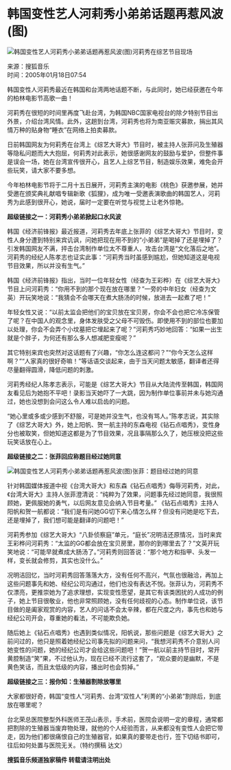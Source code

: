 # 韩国变性艺人河莉秀小弟弟话题再惹风波(图)

![韩国变性艺人河莉秀小弟弟话题再惹风波(图)](https://photo.sohu.com/20050118/Img223989882.jpg)河莉秀在综艺节目现场

来源：搜狐音乐  
时间：2005年01月18日07:54  

韩国变性人河莉秀最近在韩国和台湾两地话题不断，与此同时，她已经获邀在今年的柏林电影节高歌一曲！

河莉秀在很短的时间里再度飞赴台湾，为韩国NBC国家电视台的除夕特别节目出外景，介绍台湾风情。此外，这趟到台湾，河莉秀也将为南亚赈灾募款，捐出其风情万种的贴身物“睡衣”在网络上拍卖募款。

日前韩国网友为何莉秀在台湾上《综艺大哥大》节目时，被主持人张菲问及生殖器等隐私问题而大大抱屈，何莉秀对此表示，她很感谢网友的鼓励与爱护，但整件事是误会一场，她在台湾宣传很开心，且艺人上综艺节目，制造娱乐效果，难免会开些玩笑，请大家不要多想。

今年柏林电影节将于二月十五日展开，河莉秀主演的电影《桃色》获邀参展，她并受邀在颁奖典礼献唱专辑新歌《狐狸》，成为唯一受邀表演歌曲的韩国艺人，河莉秀为此感到很开心，她说，届时一定要在听觉与视觉上让老外惊艳。

**超级链接之一：河莉秀小弟弟掀起口水风波**

韩国《经济前锋报》最近报道，河莉秀去年底上张菲的《综艺大哥大》节目时，变性人身分遭到特别来宾讥讽，问她把现在用不到的“小弟弟”是喝掉了还是埋掉了？引发韩国网友不满，抨击台湾制作单位太不尊重人，攻击台湾是“文化落后之地”。河莉秀的经纪人陈孝志也证实此事：“河莉秀当时虽感到尴尬，但她知道这是电视节目效果，所以并没有生气。”

韩国《经济前锋报》指出，当时一位年轻女性（经查为王彩桦）在《综艺大哥大》节目上问河莉秀：“你用不到的那个现在放在哪里？”一旁的中年妇女（经查为文英）开玩笑地说：“我猜会不会哪天在煮大肠汤的时候，放进去一起煮了吧！”

年轻女性又说：“以前太监会把他们的宝贝放在宝贝房，你会不会也把它冷冻保管了呢？在中国人的观念里，身体发肤受之父母不可毁伤。即使用不到的部位也要加以处理，你会不会弄个小坟墓把它埋起来了呢？”河莉秀巧妙地回答：“如果一出生就是个胖子，为何还有那么多人想减肥变瘦呢？”

其它特别来宾也突然对这话题有了兴趣，“你怎么连这都问？”“你今天怎么这样啊？”“人家真的很好奇嘛！”等话语交谈起来，由于当天问题太敏感，翻译者还得尽量翻得圆滑，降低问题的刺激。

河莉秀经纪人陈孝志表示，可能是《综艺大哥大》节目从大陆流传至韩国，韩国网友看见后为她抱不平吧！录影当天她吓了一大跳，因为制作单位事前并未与她沟通过，她也没想到会问这么令人难以启齿的问题。

“她心里或多或少感到不舒服，可是她并没生气，也没有骂人。”陈孝志说，其实除了《综艺大哥大》外，她上阳帆、贺一航主持的东森电视《钻石点唱秀》，变性身分也被取笑，但她知道这都是为了节目效果，况且事隔那么久了，她压根没把这些玩笑话放在心上。

**超级链接之二：张菲回应称题目经过她同意**

![韩国变性艺人河莉秀小弟弟话题再惹风波(图)](https://photo.sohu.com/20050118/Img223989883.jpg)张菲：题目经过她的同意

针对韩国媒体报道中视《台湾大哥大》和东森《钻石点唱秀》侮辱河莉秀，对此，《台湾大哥大》主持人张菲澄清说：“纯粹为了效果，问题事先经过她同意，我很照顾她，更佩服她的勇气，以后网友意见会纳入节目考量。” 《钻石点唱秀》主持人阳帆和贺一航都说：“我们是有问她GG切下来心情怎么样？但没有问她是吃下去，还是埋掉了，我们想可能是翻译的问题吧！”

河莉秀参加《综艺大哥大》“八卦侦察庭”单元，“庭长”况明洁还原情况，当时来宾王彩桦问河莉秀：“太监的GG都会放在宝贝房里，那你的到哪里去了？”文英开玩笑地说：“可能早就煮成大肠汤了。”河莉秀则回答说：“那个地方和指甲、头发一样，变长就会修剪，其实也没什么。”

况明洁回忆，当时河莉秀回答落落大方，没有任何不高兴，气氛也很融洽，再加上这些问题事先和她、经纪公司沟通过，他们也没有表达不悦。张菲认为，河莉秀不仅漂亮，更推崇她为了追求理想，实现变性愿望，是其它有该类困扰的人成功的例子，她上节目很敬业，他也非常照顾她，没有任何歧视的心态。制作单位说，该节目做的是阖家观赏的内容，艺人的问话不会太辛辣，都在尺度之内，事先也和她与经纪公司开会，尊重她的看法，不可能欺负她。

随后她上《钻石点唱秀》也遇到类似情况，阳帆说，那些问题是《综艺大哥大》之前问过的，他只是照着她经纪公司事先拟的问题来问，“我想河莉秀不介意别人问她变性的问题，她的经纪公司才会给这些问题吧！”贺一航以前主持节目时，常开黄腔制造“笑”果，不过他认为，现在已经不流行这套了，“观众要的是幽默，不是黄色笑话，而且太低级的内容，播出时也会剪掉。”

**超级链接之三：报你知：生殖器割除放哪里**

大家都很好奇，韩国“变性人”河莉秀、台湾“双性人”利菁的“小弟弟”割除后，到底放在哪里呢？

台北荣总医院整型外科医师王茂山表示，手术前，医院会说明一定的章程，通常都把割除的生殖器当废弃物处理，就他的个人经验而言，从来都没有变性人会把它带走，因为他们都很痛恨自己的生殖器官，如果真的要带走也行，签下切结书即可，往后如何处置与医院无关。（特约撰稿 达文）

**搜狐音乐频道独家稿件 转载请注明出处**